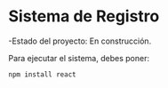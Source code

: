 <h1> Sistema de Registro </h1>

-Estado del proyecto: En construcción.

Para ejecutar el sistema, debes poner:

```npm install react```

